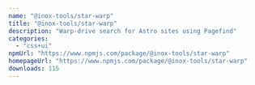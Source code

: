 ```yaml
---
name: "@inox-tools/star-warp"
title: "@inox-tools/star-warp"
description: "Warp-drive search for Astro sites using Pagefind"
categories:
  - "css+ui"
npmUrl: "https://www.npmjs.com/package/@inox-tools/star-warp"
homepageUrl: "https://www.npmjs.com/package/@inox-tools/star-warp"
downloads: 115
---
```

